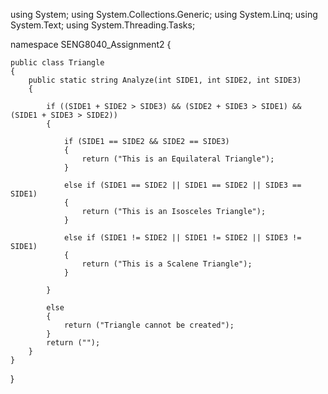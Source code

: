 using System;
using System.Collections.Generic;
using System.Linq;
using System.Text;
using System.Threading.Tasks;

namespace SENG8040_Assignment2
{

    public class Triangle
    {
        public static string Analyze(int SIDE1, int SIDE2, int SIDE3)
        {

            if ((SIDE1 + SIDE2 > SIDE3) && (SIDE2 + SIDE3 > SIDE1) && (SIDE1 + SIDE3 > SIDE2))
            {

                if (SIDE1 == SIDE2 && SIDE2 == SIDE3)
                {
                    return ("This is an Equilateral Triangle");
                }

                else if (SIDE1 == SIDE2 || SIDE1 == SIDE2 || SIDE3 == SIDE1)
                {
                    return ("This is an Isosceles Triangle");
                }

                else if (SIDE1 != SIDE2 || SIDE1 != SIDE2 || SIDE3 != SIDE1)
                {
                    return ("This is a Scalene Triangle");
                }

            }

            else
            {
                return ("Triangle cannot be created");
            }
            return ("");
        }
    }
}   

